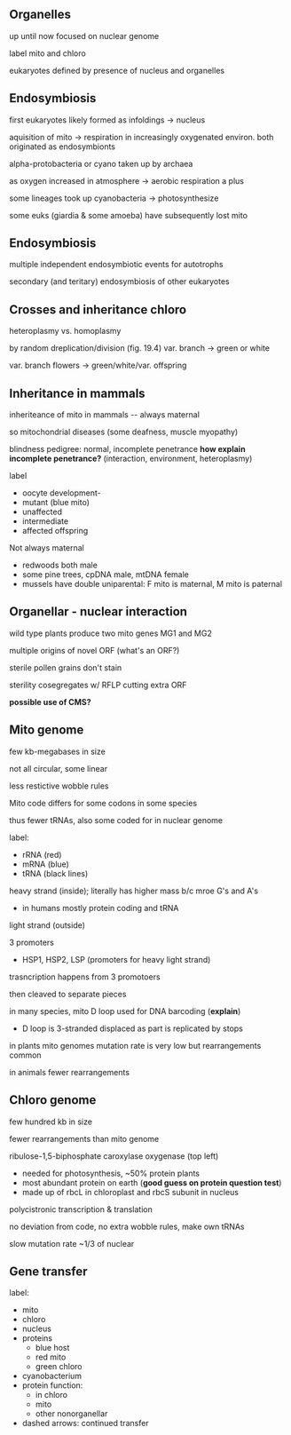 ## Organelles
up until now focused on nuclear genome  

label mito and chloro 

eukaryotes defined by presence of nucleus and organelles

## Endosymbiosis
first eukaryotes likely formed as infoldings -> nucleus

aquisition of mito -> respiration in increasingly oxygenated environ.
both originated as endosymbionts

alpha-protobacteria or cyano taken up by archaea

as oxygen increased in atmosphere -> aerobic respiration a plus

some lineages took up cyanobacteria -> photosynthesize

some euks (giardia & some amoeba) have subsequently lost mito

## Endosymbiosis
multiple independent endosymbiotic events for autotrophs

secondary (and teritary) endosymbiosis of other eukaryotes

## Crosses and inheritance chloro
heteroplasmy vs. homoplasmy  

by random dreplication/division (fig. 19.4) var. branch -> green or white  

var. branch flowers -> green/white/var. offspring  

## Inheritance in mammals
inheriteance of mito in mammals -- always maternal

so mitochondrial diseases (some deafness, muscle myopathy)

blindness pedigree: normal, incomplete penetrance
**how explain incomplete penetrance?** (interaction, environment, heteroplasmy)

label 

- oocyte development- 
- mutant (blue mito)
- unaffected
- intermediate
- affected offspring

Not always maternal

- redwoods both male
- some pine trees, cpDNA male, mtDNA female
- mussels have double uniparental: F mito is maternal, M mito is paternal


## Organellar - nuclear interaction
wild type plants produce two mito genes MG1 and MG2

multiple origins of novel ORF (what's an ORF?)

sterile pollen grains don't stain

sterility cosegregates w/ RFLP cutting extra ORF

**possible use of CMS?**

    

## Mito genome
few kb-megabases in size

not all circular, some linear

less restictive wobble rules

Mito code differs for some codons in some species

thus fewer tRNAs, also some coded for in nuclear genome  

label:  
- rRNA (red)   
- mRNA (blue)  
- tRNA (black lines) 

heavy strand (inside); literally has higher mass b/c mroe G's and A's  
- in humans mostly protein coding and tRNA

light strand (outside)  

3 promoters  
- HSP1, HSP2, LSP (promoters for heavy light strand)

trasncription happens from 3 promotoers

then cleaved to separate pieces

in many species, mito D loop used for DNA barcoding (**explain**)
- D loop is 3-stranded displaced as part is replicated by stops

in plants mito genomes mutation rate is very low but rearrangements common

in animals fewer rearrangements


## Chloro genome
few hundred kb in size

fewer rearrangements than mito genome

ribulose-1,5-biphosphate caroxylase oxygenase (top left)

- needed for photosynthesis, ~50% protein plants
- most abundant protein on earth (**good guess on protein question test**)
- made up of rbcL in chloroplast and rbcS subunit in nucleus

polycistronic transcription & translation

no deviation from code, no extra wobble rules, make own tRNAs

slow mutation rate ~1/3 of nuclear

## Gene transfer
label:

- mito
- chloro
- nucleus
- proteins
	- blue host  
	- red mito   
	- green chloro  
- cyanobacterium
- protein function: 
	- in chloro 
	- mito
	- other nonorganellar  
- dashed arrows: continued transfer  
